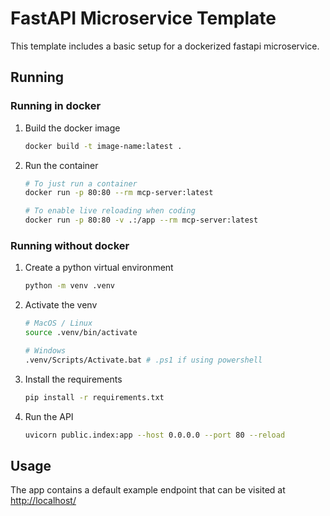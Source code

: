 # FastAPI Microservice Template

This template includes a basic setup for a dockerized fastapi microservice. 

## Running

### Running in docker
1. Build the docker image
    ```bash
    docker build -t image-name:latest .
    ```
2. Run the container
    ```bash
    # To just run a container
    docker run -p 80:80 --rm mcp-server:latest
   
    # To enable live reloading when coding
    docker run -p 80:80 -v .:/app --rm mcp-server:latest
    ```

### Running without docker
1. Create a python virtual environment
    ```bash
    python -m venv .venv
    ```
2. Activate the venv
    ```bash
    # MacOS / Linux
    source .venv/bin/activate

    # Windows
    .venv/Scripts/Activate.bat # .ps1 if using powershell
    ```
3. Install the requirements
    ```bash
    pip install -r requirements.txt
    ```
4. Run the API
    ```bash
    uvicorn public.index:app --host 0.0.0.0 --port 80 --reload
    ```


## Usage
The app contains a default example endpoint that can be visited at [http://localhost/](http://localhost/)
